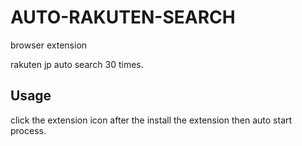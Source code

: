 # AUTO-RAKUTEN-SEARCH

browser extension 

rakuten jp auto search 30 times.

## Usage

click the extension icon after the install the extension then auto start process.